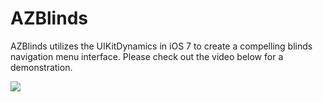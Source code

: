 <h1>AZBlinds</h1>

<p>
AZBlinds utilizes the UIKitDynamics in iOS 7 to create a compelling blinds navigation menu interface. Please check out the video below for a demonstration.
</p>

<img src="http://www.highoncoding.com/articleimages/AZBlinds.png"></img>

